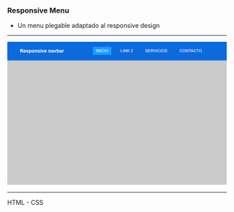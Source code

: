 ### Responsive Menu

- Un menu plegable adaptado al responsive design

------------

![vista previa](vista_previa.gif)

------------

HTML - CSS
